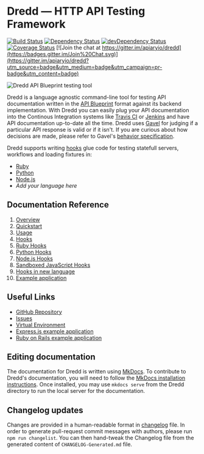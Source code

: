 # Dredd — HTTP API Testing Framework

[![Build Status](https://travis-ci.org/apiaryio/dredd.png?branch=master)](https://travis-ci.org/apiaryio/dredd)
[![Dependency Status](https://david-dm.org/apiaryio/dredd.png)](https://david-dm.org/apiaryio/dredd)
[![devDependency Status](https://david-dm.org/apiaryio/dredd/dev-status.png)](https://david-dm.org/apiaryio/dredd#info=devDependencies)
[![Coverage Status](https://coveralls.io/repos/apiaryio/dredd/badge.png?branch=master)](https://coveralls.io/r/apiaryio/dredd?branch=master)
[![Join the chat at https://gitter.im/apiaryio/dredd](https://badges.gitter.im/Join%20Chat.svg)](https://gitter.im/apiaryio/dredd?utm_source=badge&utm_medium=badge&utm_campaign=pr-badge&utm_content=badge)

![Dredd API Blueprint testing tool](https://raw.github.com/apiaryio/dredd/master/img/Dredd.png)

Dredd is a language agnostic command-line tool for testing API documentation written in the [API Blueprint][]
format against its backend implementation. With Dredd you can easily plug your
API documentation into the Continous Integration systems like [Travis CI][]
or [Jenkins][] and have API documentation up-to-date all the time.
Dredd uses [Gavel][] for judging if a particular API response is valid
or if it isn't. If you are curious about how decisions are made, please refer
to Gavel's [behavior specification][].

Dredd supports writing [hooks](hooks.md) glue code for testing statefull servers, workflows and loading fixtures in:

- [Ruby](hooks-ruby.md)
- [Python](hooks-python.md)
- [Node.js](hooks-nodejs.md)
- *Add your language here*

## Documentation Reference

1. [Overview](overview.md)
2. [Quickstart](quickstart.md)
3. [Usage](usage.md)
4. [Hooks](hooks.md)
5. [Ruby Hooks](hooks-ruby.md)
6. [Python Hooks](hooks-python.md)
7. [Node.js Hooks](hooks-nodejs.md)
8. [Sandboxed JavaScript Hooks](hooks-js-sandbox.md)
9. [Hooks in new language](hooks-new-language.md)
10. [Example application](example.md)

## Useful Links

- [GitHub Repository](https://github.com/apiaryio/dredd)
- [Issues](https://github.com/apiaryio/dredd/issues?q=is%3Aopen)
- [Virtual Environment](https://github.com/apiaryio/dredd/blob/master/VirtualDevelopmentEnvironment.md)
- [Express.js example application](http://github.com/apiaryio/dredd-example)
- [Ruby on Rails example application](https://github.com/theodorton/dredd-test-rails)

[API Blueprint]: http://apiblueprint.org/
[test coverage]: https://coveralls.io/r/apiaryio/dredd?branch=master
[Travis CI]: https://travis-ci.org/
[Jenkins]: http://jenkins-ci.org/
[Gavel]: http://blog.apiary.io/2013/07/24/Bam-this-is-Gavel/
[behavior specification]: https://www.relishapp.com/apiary/gavel/docs

## Editing documentation

The documentation for Dredd is written using [MkDocs](http://www.mkdocs.org/). To contribute to Dredd's documentation, you will need to follow the [MkDocs installation instructions](http://www.mkdocs.org/#installation). Once installed, you may use `mkdocs serve` from the Dredd directory to run the local server for the documentation.

## Changelog updates

Changes are provided in a human-readable format in [changelog](CHANGELOG.md) file.
In order to generate pull-request commit messages with authors, please run `npm run changelist`. You can then hand-tweak the Changelog file from the generated content of `CHANGELOG-Generated.md` file.
